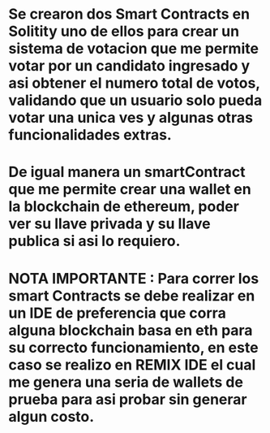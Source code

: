 # Se crearon dos Smart Contracts en Solitity uno de ellos para crear un sistema de votacion que me permite votar por un candidato ingresado y asi obtener el numero total de votos, validando que un usuario solo pueda votar una unica ves y algunas otras funcionalidades extras. 
# De igual manera un smartContract que me permite crear una wallet en la blockchain de ethereum, poder ver su llave privada y su llave publica si asi lo requiero. 
# NOTA IMPORTANTE : Para correr los smart Contracts se debe realizar en un IDE de preferencia que corra alguna blockchain basa en eth para su correcto funcionamiento, en este caso se realizo en REMIX IDE el cual me genera una seria de wallets de prueba para asi probar sin generar algun costo. 
